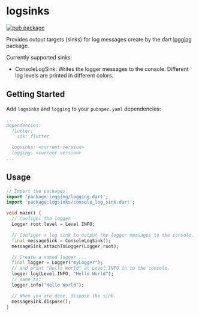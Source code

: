 # logsinks

[![pub package](https://img.shields.io/pub/v/logsinks.svg)](https://pub.dartlang.org/packages/logsinks)

Provides output targets (sinks) for log messages create by the dart [logging](https://pub.dartlang.org/packages/logging) package.

Currently supported sinks:

* ConsoleLogSink: Writes the logger messages to the console. Different log levels are printed in different colors.
  

## Getting Started

Add `logsinks` and `logging` to your `pubspec.yaml` dependencies:
```yaml
...
dependencies:
  flutter:
    sdk: flutter

  logsinks: <current version>
  logging: <current version>
...
```


## Usage
```dart
// Import the packages.
import 'package:logging/logging.dart';
import 'package:logsinks/console_log_sink.dart';

void main() {
  // Configer the logger
  Logger.root.level = Level.INFO;

  // Configer a log sink to output the logger messages to the console.
  final messageSink = ConsoleLogSink();
  messageSink.attachToLogger(Logger.root);

  // Create a named logger ...
  final logger = Logger("myLogger");
  // and print "Hello World" at Level.INFO in to the console.
  logger.log(Level.INFO, "Hello World");
  // same as:
  logger.info("Hello World");

  // When you are done, dispose the sink.
  messageSink.dispose();
}

```
